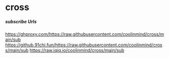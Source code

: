 # cross
##### subscribe Urls
  https://ghproxy.com/https://raw.githubusercontent.com/coolinmind/cross/main/sub
  https://github.91chi.fun/https://raw.githubusercontent.com/coolinmind/cross/main/sub
  https://raw.iqiq.io/coolinmind/cross/main/sub
